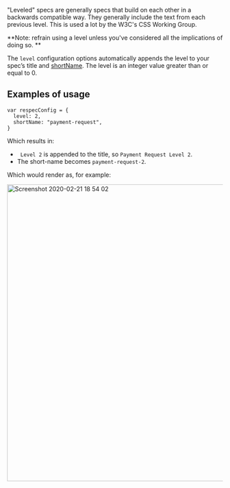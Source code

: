 "Leveled" specs are generally specs that build on each other in a backwards compatible way. They generally include the text from each previous level. This is used a lot by the W3C's CSS Working Group.

**Note: refrain using a level unless you've considered all the implications of doing so. **  

The `level` configuration options automatically appends the level to your spec’s title and [shortName](https://github.com/w3c/respec/wiki/shortName). The level is an integer value greater than or equal to 0.

## Examples of usage

```JS
var respecConfig = {
  level: 2,
  shortName: "payment-request",
}
```

Which results in: 

* ` Level 2` is appended to the title, so `Payment Request Level 2`. 
* The short-name becomes `payment-request-2`.

Which would render as, for example: 

<img width="693" alt="Screenshot 2020-02-21 18 54 02" src="https://user-images.githubusercontent.com/870154/75014932-91dd6c80-54db-11ea-8890-08ab2f6ac7c3.png">
